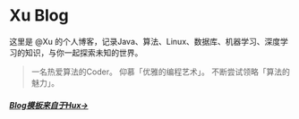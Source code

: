 # Xu Blog



这里是 @Xu 的个人博客，记录Java、算法、Linux、数据库、机器学习、深度学习的知识，与你一起探索未知的世界。

> 一名热爱算法的Coder。
> 仰慕「优雅的编程艺术」。
> 不断尝试领略「算法的魅力」。

##### [Blog模板来自于Hux&rarr;](<https://github.com/Huxpro/huxblog-boilerplate>)

